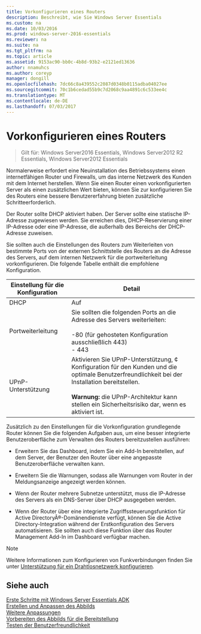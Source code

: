 ```yaml
---
title: Vorkonfigurieren eines Routers
description: Beschreibt, wie Sie Windows Server Essentials
ms.custom: na
ms.date: 10/03/2016
ms.prod: windows-server-2016-essentials
ms.reviewer: na
ms.suite: na
ms.tgt_pltfrm: na
ms.topic: article
ms.assetid: 9153ac90-bb0c-4b8d-93b2-e2121ed13636
author: nnamuhcs
ms.author: coreyp
manager: dongill
ms.openlocfilehash: 7dc66c8a439552c2087d0348b0115adba04027ee
ms.sourcegitcommit: 70c1b6cedad55b9c7d2068c9aa4891c6c533ee4c
ms.translationtype: MT
ms.contentlocale: de-DE
ms.lasthandoff: 07/03/2017
---
```

# <a name="preconfiguring-a-router"></a>Vorkonfigurieren eines Routers

>Gilt für: Windows Server2016 Essentials, Windows Server2012 R2 Essentials, Windows Server2012 Essentials

Normalerweise erfordert eine Neuinstallation des Betriebssystems einen internetfähigen Router und Firewalls, um das interne Netzwerk des Kunden mit dem Internet herstellen. Wenn Sie einen Router einen vorkonfigurierten Server als einen zusätzlichen Wert bieten, können Sie zur konfigurieren Sie des Routers eine bessere Benutzererfahrung bieten zusätzliche Schritteerforderlich.  
  
 Der Router sollte DHCP aktiviert haben. Der Server sollte eine statische IP-Adresse zugewiesen werden. Sie erreichen dies, DHCP-Reservierung einer IP-Adresse oder eine IP-Adresse, die außerhalb des Bereichs der DHCP-Adresse zuweisen.  
  
 Sie sollten auch die Einstellungen des Routers zum Weiterleiten von bestimmte Ports von der externen Schnittstelle des Routers an die Adresse des Servers, auf dem internen Netzwerk für die portweiterleitung vorkonfigurieren. Die folgende Tabelle enthält die empfohlene Konfiguration.  
  
|Einstellung für die Konfiguration|Detail|  
|---------------------------|-------------|  
|DHCP|Auf|  
|Portweiterleitung|Sie sollten die folgenden Ports an die Adresse des Servers weiterleiten:<br /><br /> -80 (für gehosteten Konfiguration ausschließlich 443)<br />-   443|  
|UPnP-Unterstützung|Aktivieren Sie UPnP-Unterstützung, ¢ Konfiguration für den Kunden und die optimale Benutzerfreundlichkeit bei der Installation bereitstellen.<br /><br /> **Warnung:** die UPnP-Architektur kann stellen ein Sicherheitsrisiko dar, wenn es aktiviert ist.|  
  
 Zusätzlich zu den Einstellungen für die Vorkonfiguration grundlegende Router können Sie die folgenden Aufgaben aus, um eine besser integrierte Benutzeroberfläche zum Verwalten des Routers bereitzustellen ausführen:  
  
-   Erweitern Sie das Dashboard, indem Sie ein Add-In bereitstellen, auf dem Server, der Benutzer den Router über eine angepasste Benutzeroberfläche verwalten kann.  
  
-   Erweitern Sie die Warnungen, sodass alle Warnungen vom Router in der Meldungsanzeige angezeigt werden können.  
  
-   Wenn der Router mehrere Subnetze unterstützt, muss die IP-Adresse des Servers als ein DNS-Server über DHCP ausgegeben werden.  
  
-   Wenn der Router über eine integrierte Zugriffssteuerungsfunktion für Active DirectoryÂ®-Domänendienste verfügt, können Sie die Active Directory-Integration während der Erstkonfiguration des Servers automatisieren. Sie sollten auch diese Funktion über das Router Management Add-In im Dashboard verfügbar machen.  
  
> [!NOTE]
>  Weitere Informationen zum Konfigurieren von Funkverbindungen finden Sie unter [Unterstützung für ein Drahtlosnetzwerk konfigurieren](Configure-Support-for-a-Wireless-Network.md).  
  
## <a name="see-also"></a>Siehe auch  
 [Erste Schritte mit Windows Server Essentials ADK](Getting-Started-with-the-Windows-Server-Essentials-ADK.md)   
 [Erstellen und Anpassen des Abbilds](Creating-and-Customizing-the-Image.md)   
 [Weitere Anpassungen](Additional-Customizations.md)   
 [Vorbereiten des Abbilds für die Bereitstellung](Preparing-the-Image-for-Deployment.md)   
 [Testen der Benutzerfreundlichkeit](Testing-the-Customer-Experience.md)